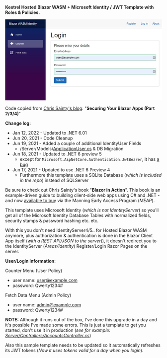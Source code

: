 **Kestrel Hosted Blazor WASM + Microsoft Identity / JWT Template with Roles & Policies.**

![Blazor WASM Identity Template Screenshot](Screenshot.jpg)

Code copied from [Chris Sainty's blog](https://chrissainty.com/securing-your-blazor-apps-authentication-with-clientside-blazor-using-webapi-aspnet-core-identity/): "**Securing Your Blazor Apps (Part 2/3/4)**"

**Change log:**
 * Jan 12, 2022 - Updated to .NET 6.01
 * Jun 20, 2021 - Code Cleanup 
 * Jun 19, 2021 - Added a couple of additional IdentityUser Fields 
   * /Server/Models/[ApplicationUser.cs](https://github.com/JeepNL/Hosted_Blazor_WASM_Identity/blob/master/Hosted_Blazor_WASM_Identity/Server/Models/ApplicationUser.cs) & DB Migration
 * Jun 18, 2021 - Updated to .NET 6 preview 5
   * except for `Microsoft.AspNetCore.Authentication.JwtBearer`, it has [a bug](https://github.com/dotnet/aspnetcore/issues/33634)
 * Jun 17, 2021 - Updated to use .NET 6 Preview 4
   * Furthermore this template uses a SQLite Database (_which is included in the repo_) instead of SQLServer    

Be sure to check out Chris Sainty's book "**Blazor in Action**". This book is an example-driven guide to building client-side web apps using C# and .NET - and now [available to buy](https://www.manning.com/books/blazor-in-action?utm_source=sainty&utm_medium=affiliate&utm_campaign=book_sainty_blazor_10_7_20&a_aid=sainty&a_bid=a0dc2c45) via the Manning Early Access Program (_MEAP_).

This template uses Microsoft Identity (_which is not IdentityServer_) so you'll get all of the Microsoft Identity Database Tables with normalized fields, security stamps & password hashing etc. etc.

With this you don't need IdentityServer4/5.. for Hosted Blazor WASM anymore, plus authorization & authentication is done in the Blazor Client App itself (_with a REST API/JSON to the server_)), it doesn't redirect you to the IdentityServer (_Areas/Identity_) Register/Login Razor Pages on the server.

**User/Login Information:**

Counter Menu (User Policy)
 * user name: user@example.com
 * password: Qwerty1234#

Fetch Data Menu (Admin Policy)
 * user name: admin@example.com 
 * password: Qwerty1234#
  
**NOTE:** Although it runs out of the box, I've done this upgrade in a day and it's possible I've made some errors. This is just a template to get you started, don't use it in production (_see for example: [Server/Controllers/AccountsController.cs](https://github.com/JeepNL/Hosted_Blazor_WASM_Identity/blob/master/Hosted_Blazor_WASM_Identity/Server/Controllers/AccountsController.cs)_)

Also this sample template needs to be updated so it automatically refreshes its JWT tokens (_Now it uses tokens valid for a day when you login_).
